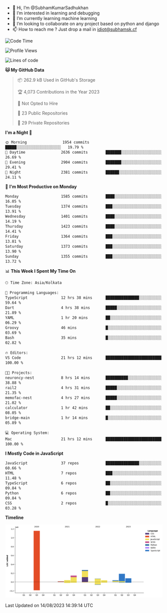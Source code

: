 - 👋 Hi, I’m @SubhamKumarSadhukhan
- 👀 I’m interested in learning and debugging
- 🌱 I’m currently learning machine learning
- 💞️ I’m looking to collaborate on any project based on python and django
- 📫 How to reach me ?
      Just drop a mail in idiot@subhamsk.cf

<!---
SubhamKumarSadhukhan/SubhamKumarSadhukhan is a ✨ special ✨ repository because its `README.md` (this file) appears on your GitHub profile.
You can click the Preview link to take a look at your changes.
--->


<!--START_SECTION:waka-->
![Code Time](http://img.shields.io/badge/Code%20Time-1%2C440%20hrs%2055%20mins-blue)

![Profile Views](http://img.shields.io/badge/Profile%20Views-10-blue)

![Lines of code](https://img.shields.io/badge/From%20Hello%20World%20I%27ve%20Written-2.0%20million%20lines%20of%20code-blue)

**🐱 My GitHub Data** 

> 📦 262.9 kB Used in GitHub's Storage 
 > 
> 🏆 4,073 Contributions in the Year 2023
 > 
> 🚫 Not Opted to Hire
 > 
> 📜 23 Public Repositories 
 > 
> 🔑 29 Private Repositories 
 > 
**I'm a Night 🦉** 

```text
🌞 Morning                1954 commits        █████░░░░░░░░░░░░░░░░░░░░   19.79 % 
🌆 Daytime                2636 commits        ███████░░░░░░░░░░░░░░░░░░   26.69 % 
🌃 Evening                2904 commits        ███████░░░░░░░░░░░░░░░░░░   29.41 % 
🌙 Night                  2381 commits        ██████░░░░░░░░░░░░░░░░░░░   24.11 % 
```
📅 **I'm Most Productive on Monday** 

```text
Monday                   1585 commits        ████░░░░░░░░░░░░░░░░░░░░░   16.05 % 
Tuesday                  1374 commits        ███░░░░░░░░░░░░░░░░░░░░░░   13.91 % 
Wednesday                1401 commits        ████░░░░░░░░░░░░░░░░░░░░░   14.19 % 
Thursday                 1423 commits        ████░░░░░░░░░░░░░░░░░░░░░   14.41 % 
Friday                   1364 commits        ███░░░░░░░░░░░░░░░░░░░░░░   13.81 % 
Saturday                 1373 commits        ███░░░░░░░░░░░░░░░░░░░░░░   13.90 % 
Sunday                   1355 commits        ███░░░░░░░░░░░░░░░░░░░░░░   13.72 % 
```


📊 **This Week I Spent My Time On** 

```text
🕑︎ Time Zone: Asia/Kolkata

💬 Programming Languages: 
TypeScript               12 hrs 38 mins      ███████████████░░░░░░░░░░   59.64 % 
Dart                     4 hrs 38 mins       █████░░░░░░░░░░░░░░░░░░░░   21.89 % 
YAML                     1 hr 20 mins        ██░░░░░░░░░░░░░░░░░░░░░░░   06.29 % 
Groovy                   46 mins             █░░░░░░░░░░░░░░░░░░░░░░░░   03.69 % 
Bash                     35 mins             █░░░░░░░░░░░░░░░░░░░░░░░░   02.82 % 

🔥 Editors: 
VS Code                  21 hrs 12 mins      █████████████████████████   100.00 % 

🐱‍💻 Projects: 
neuroncy-nest            8 hrs 14 mins       ██████████░░░░░░░░░░░░░░░   38.88 % 
rail2                    4 hrs 31 mins       █████░░░░░░░░░░░░░░░░░░░░   21.35 % 
memofac-nest             4 hrs 27 mins       █████░░░░░░░░░░░░░░░░░░░░   21.02 % 
calculator               1 hr 42 mins        ██░░░░░░░░░░░░░░░░░░░░░░░   08.05 % 
bridge-main              1 hr 14 mins        █░░░░░░░░░░░░░░░░░░░░░░░░   05.89 % 

💻 Operating System: 
Mac                      21 hrs 12 mins      █████████████████████████   100.00 % 
```

**I Mostly Code in JavaScript** 

```text
JavaScript               37 repos            ███████████████░░░░░░░░░░   60.66 % 
HTML                     7 repos             ███░░░░░░░░░░░░░░░░░░░░░░   11.48 % 
TypeScript               6 repos             ██░░░░░░░░░░░░░░░░░░░░░░░   09.84 % 
Python                   6 repos             ██░░░░░░░░░░░░░░░░░░░░░░░   09.84 % 
CSS                      2 repos             █░░░░░░░░░░░░░░░░░░░░░░░░   03.28 % 
```



**Timeline**

![Lines of Code chart](https://raw.githubusercontent.com/SubhamKumarSadhukhan/SubhamKumarSadhukhan/main/assets/bar_graph.png)


 Last Updated on 14/08/2023 14:39:14 UTC
<!--END_SECTION:waka-->
